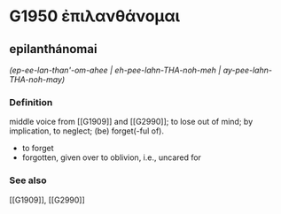 # G1950 ἐπιλανθάνομαι

## epilanthánomai

_(ep-ee-lan-than'-om-ahee | eh-pee-lahn-THA-noh-meh | ay-pee-lahn-THA-noh-may)_

### Definition

middle voice from [[G1909]] and [[G2990]]; to lose out of mind; by implication, to neglect; (be) forget(-ful of).

- to forget
- forgotten, given over to oblivion, i.e., uncared for

### See also

[[G1909]], [[G2990]]

